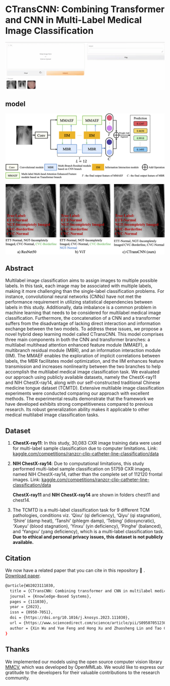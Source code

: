 # CTransCNN: Combining Transformer and CNN in Multi-Label Medical Image Classification
![demo](./picture/demo.gif)

## model
![model](./picture/model.png)


![reslut](./picture/result.png)

## Abstract

Multilabel image classification aims to assign images to multiple possible labels. In this task, each image may be associated with multiple labels, making it more challenging than the single-label classification problems. For instance, convolutional neural networks (CNNs) have not met the performance requirement in utilizing statistical dependencies between labels in this study. Additionally, data imbalance is a common problem in machine learning that needs to be considered for multilabel medical image classification. Furthermore, the concatenation of a CNN and a transformer suffers from the disadvantage of lacking direct interaction and information exchange between the two models. To address these issues, we propose a novel hybrid deep learning model called CTransCNN. This model comprises three main components in both the CNN and transformer branches: a multilabel multihead attention enhanced feature module (MMAEF), a multibranch residual module (MBR), and an information interaction module (IIM). The MMAEF enables the exploration of implicit correlations between labels, the MBR facilitates model optimization, and the IIM enhances feature transmission and increases nonlinearity between the two branches to help accomplish the multilabel medical image classification task. We evaluated our approach using publicly available datasets, namely the ChestX-ray11 and NIH ChestX-ray14, along with our self-constructed traditional Chinese medicine tongue dataset (TCMTD). Extensive multilable image classification experiments were conducted comparing our approach with excellent methods. The experimental results demonstrate that the framework we have developed exhibits strong competitiveness compared to previous research. Its robust generalization ability makes it applicable to other medical multilabel image classification tasks.

## Dataset

1. **ChestX-ray11**: In this study, 30,083 CXR image training data were used for multi-label sample classification due to computer limitations. Link: [kaggle.com/competitions/ranzcr-clip-catheter-line-classification/data](kaggle.com/competitions/ranzcr-clip-catheter-line-classification/data)

2. **NIH ChestX-ray14**:  Due to computational limitations, this study performed multi-label sample classification on 51759 CXR images, named NIH ChestX-ray14, rather than the complete set of 112120 frontal images. Link: [kaggle.com/competitions/ranzcr-clip-catheter-line-classification/data](nihcc.app.box.com/v/ChestXray-NIHCC) 

   **ChestX-ray11** and **NIH ChestX-ray14** are shown in folders chest11 and chest14.

3. The TCMTD is a multi-label classification task for 9 different TCM pathologies, conditions viz. ‘Qixu’ (qi deficiency), ‘Qiyu’ (qi stagnation), ‘Shire’ (damp heat), ‘Tanshi’ (phlegm damp), ‘Tebing’ (idiosyncratic), ‘Xueyu’ (blood stagnation), ‘Yinxu’ (yin deficiency), ‘Pinghe’ (balanced), and ‘Yangxu’ (yang deficiency), which is a multi-label classification task. **Due to ethical and personal privacy issues, this dataset is not publicly available.**

## Citation

We now have a related paper that you can cite in this repository 🤗 . [Download paper](https://www.sciencedirect.com/science/article/pii/S0950705123007803).

```bash
@article{WU2023111030,
  title = {CTransCNN: Combining transformer and CNN in multilabel medical image classification},
  journal = {Knowledge-Based Systems},
  pages = {111030},
  year = {2023},
  issn = {0950-7051},
  doi = {https://doi.org/10.1016/j.knosys.2023.111030},
  url = {https://www.sciencedirect.com/science/article/pii/S0950705123007803},
  author = {Xin Wu and Yue Feng and Hong Xu and Zhuosheng Lin and Tao Chen and Shengke Li and Shihan Qiu and Qichao Liu and Yuangang Ma and Shuangsheng Zhang}
}
```

## Thanks

We implemented our models using the open source computer vision library [MMCV](github.com/open-mmlab/mmcv), which was developed by OpenMMLab. We would like to express our gratitude to the developers for their valuable contributions to the research community.
